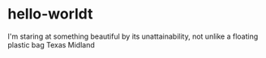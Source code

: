 # hello-worldt
I'm staring at something beautiful by its unattainability, not unlike a floating plastic bag
Texas Midland
